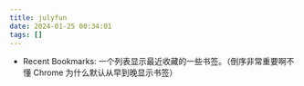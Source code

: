 ```yaml
---
title: julyfun
date: 2024-01-25 00:34:01
tags: []
---
```

- Recent Bookmarks: 一个列表显示最近收藏的一些书签。（倒序非常重要啊不懂 Chrome 为什么默认从早到晚显示书签）

